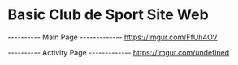 # Basic Club de Sport Site Web 

---------- Main Page -------------
https://imgur.com/FfUh4OV

---------- Activity Page -------------
https://imgur.com/undefined
